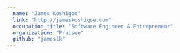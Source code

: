 ```yaml
---
  name: "James Koshigoe"
  link: "http://jameskoshigoe.com"
  occupation_title: "Software Engineer & Entrepreneur"
  organization: "Praisee"
  github: "jameslk"
---
```

